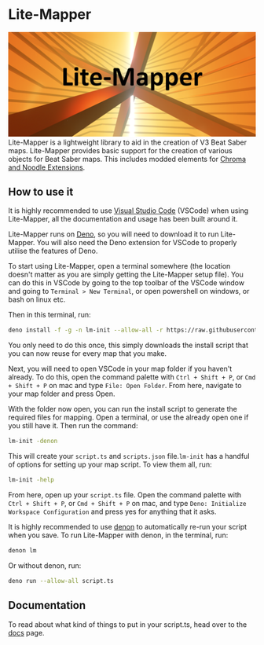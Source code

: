 # Lite-Mapper

![image](images/banner1.png "This image was actually made with ReMapper lol")
Lite-Mapper is a lightweight library to aid in the creation of V3 Beat Saber maps. Lite-Mapper provides basic support for the creation of various objects for Beat Saber maps. This includes modded elements for [Chroma and Noodle Extensions](https://github.com/Aeroluna/Heck).

## How to use it

It is highly recommended to use [Visual Studio Code](https://code.visualstudio.com/) (VSCode) when using Lite-Mapper, all the documentation and usage has been built around it.

Lite-Mapper runs on [Deno](https://deno.com/), so you will need to download it to run Lite-Mapper. You will also need the Deno extension for VSCode to properly utilise the features of Deno.

To start using Lite-Mapper, open a terminal somewhere (the location doesn't matter as you are simply getting the Lite-Mapper setup file). You can do this in VSCode by going to the top toolbar of the VSCode window and going to `Terminal > New Terminal`, or open powershell on windows, or bash on linux etc.

Then in this terminal, run:

```bash
deno install -f -g -n lm-init --allow-all -r https://raw.githubusercontent.com/Aureliona1/Lite-Mapper/refs/heads/main/cli.ts
```

You only need to do this once, this simply downloads the install script that you can now reuse for every map that you make.

Next, you will need to open VSCode in your map folder if you haven't already. To do this, open the command palette with `Ctrl + Shift + P`, or `Cmd + Shift + P` on mac and type `File: Open Folder`. From here, navigate to your map folder and press Open.

With the folder now open, you can run the install script to generate the required files for mapping. Open a terminal, or use the already open one if you still have it. Then run the command:

```bash
lm-init -denon
```

This will create your `script.ts` and `scripts.json` file.`lm-init` has a handful of options for setting up your map script. To view them all, run:

```bash
lm-init -help
```

From here, open up your `script.ts` file. Open the command palette with `Ctrl + Shift + P`, or `Cmd + Shift + P` on mac, and type `Deno: Initialize Workspace Configuration` and press yes for anything that it asks.

It is highly recommended to use [denon](https://deno.land/x/denon) to automatically re-run your script when you save. To run Lite-Mapper with denon, in the terminal, run:

```bash
denon lm
```

Or without denon, run:

```bash
deno run --allow-all script.ts
```

## Documentation

To read about what kind of things to put in your script.ts, head over to the [docs](docs.md) page.
